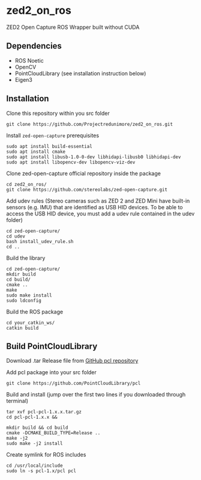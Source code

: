 
# zed2_on_ros

ZED2 Open Capture ROS Wrapper built without CUDA

## Dependencies

 - ROS Noetic
 - OpenCV
 -  PointCloudLibrary (see installation instruction below)
 - Eigen3

## Installation

Clone this repository within you src folder

    git clone https://github.com/Projectredunimore/zed2_on_ros.git

Install `zed-open-capture` prerequisites

    sudo apt install build-essential
    sudo apt install cmake
    sudo apt install libusb-1.0-0-dev libhidapi-libusb0 libhidapi-dev
    sudo apt install libopencv-dev libopencv-viz-dev

Clone zed-open-capture official repository inside the package

    cd zed2_on_ros/
    git clone https://github.com/stereolabs/zed-open-capture.git

Add udev rules (Stereo cameras such as ZED 2 and ZED Mini have built-in sensors (e.g. IMU) that are identified as USB HID devices. To be able to access the USB HID device, you must add a udev rule contained in the udev folder)
    
    cd zed-open-capture/
    cd udev
    bash install_udev_rule.sh
    cd ..


Build the library
    
    cd zed-open-capture/
    mkdir build
    cd build/
    cmake ..
    make
    sudo make install
    sudo ldconfig

   Build the ROS package   

    cd your_catkin_ws/
    catkin build
   
   ## Build PointCloudLibrary
  
  Download .tar Release file from [GitHub pcl repository](https://github.com/PointCloudLibrary/pcl)

Add pcl package into your src folder

    git clone https://github.com/PointCloudLibrary/pcl

Build and install (jump over the first two lines if you downloaded through terminal)

    tar xvf pcl-pcl-1.x.x.tar.gz
    cd pcl-pcl-1.x.x && 
    
    mkdir build && cd build
	cmake -DCMAKE_BUILD_TYPE=Release ..
	make -j2
	sudo make -j2 install

Create symlink for ROS includes

    cd /usr/local/include
    sudo ln -s pcl-1.x/pcl pcl 
